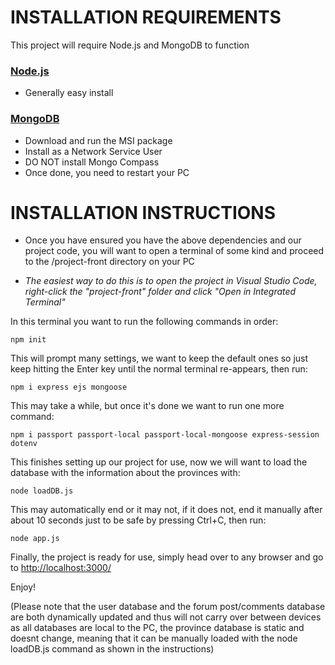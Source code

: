 # INSTALLATION REQUIREMENTS
This project will require Node.js and MongoDB to function

### [Node.js](https://nodejs.org/en/download)
* Generally easy install

### [MongoDB](https://www.mongodb.com/try/download/community)
* Download and run the MSI package
* Install as a Network Service User
* DO NOT install Mongo Compass
* Once done, you need to restart your PC

# INSTALLATION INSTRUCTIONS
* Once you have ensured you have the above dependencies and our project code, you will want to open a terminal of some kind and proceed to the /project-front directory on your PC

* *The easiest way to do this is to open the project in Visual Studio Code, right-click the "project-front" folder and click "Open in Integrated Terminal"*



In this terminal you want to run the following commands in order:
```
npm init
```
This will prompt many settings, we want to keep the default ones so just keep hitting the Enter key until the normal terminal re-appears, then run:
```
npm i express ejs mongoose
```
This may take a while, but once it's done we want to run one more command:
```
npm i passport passport-local passport-local-mongoose express-session dotenv
```
This finishes setting up our project for use, now we will want to load the database with the information about the provinces with:
```
node loadDB.js
```
This may automatically end or it may not, if it does not, end it manually after about 10 seconds just to be safe by pressing Ctrl+C, then run:
```
node app.js
```
Finally, the project is ready for use, simply head over to any browser and go to [http://localhost:3000/](http://localhost:3000/)

Enjoy!

(Please note that the user database and the forum post/comments database are both dynamically updated and thus will not carry over between devices as all databases are local to the PC, the province database is static and doesnt change, meaning that it can be manually loaded with the node loadDB.js command as shown in the instructions)
